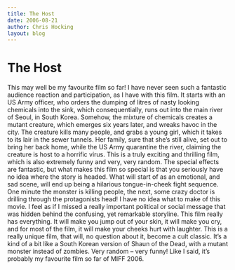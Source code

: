 ```yaml
---
title: The Host
date: 2006-08-21
author: Chris Hocking
layout: blog
---
```

# The Host

This may well be my favourite film so far! I have never seen such a fantastic audience reaction and participation, as I have with this film. It starts with an US Army officer, who orders the dumping of litres of nasty looking chemicals into the sink, which consequentially, runs out into the main river of Seoul, in South Korea. Somehow, the mixture of chemicals creates a mutant creature, which emerges six years later, and wreaks havoc in the city. The creature kills many people, and grabs a young girl, which it takes to its lair in the sewer tunnels. Her family, sure that she’s still alive, set out to bring her back home, while the US Army quarantine the river, claiming the creature is host to a horrific virus. This is a truly exciting and thrilling film, which is also extremely funny and very, very random. The special effects are fantastic, but what makes this film so special is that you seriously have no idea where the story is headed. What will start of as an emotional, and sad scene, will end up being a hilarious tongue-in-cheek fight sequence. One minute the monster is killing people, the next, some crazy doctor is drilling through the protagonists head! I have no idea what to make of this movie. I feel as if I missed a really important political or social message that was hidden behind the confusing, yet remarkable storyline. This film really has everything. It will make you jump out of your skin, it will make you cry, and for most of the film, it will make your cheeks hurt with laughter. This is a really unique film, that will, no question about it, become a cult classic. It’s a kind of a bit like a South Korean version of Shaun of the Dead, with a mutant monster instead of zombies. Very random – very funny! Like I said, it’s probably my favourite film so far of MIFF 2006.